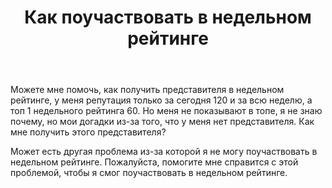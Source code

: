﻿---
title: "Как поучаствовать в недельном рейтинге"
se.owner.user_id: 598883
se.owner.display_name: "Matvj"
se.owner.link: "https://ru.meta.stackoverflow.com/users/598883/matvj"
se.link: "https://ru.meta.stackoverflow.com/questions/14334/%d0%9a%d0%b0%d0%ba-%d0%bf%d0%be%d1%83%d1%87%d0%b0%d1%81%d1%82%d0%b2%d0%be%d0%b2%d0%b0%d1%82%d1%8c-%d0%b2-%d0%bd%d0%b5%d0%b4%d0%b5%d0%bb%d1%8c%d0%bd%d0%be%d0%bc-%d1%80%d0%b5%d0%b9%d1%82%d0%b8%d0%bd%d0%b3%d0%b5"
se.question_id: 14334
se.post_type: question
---
<p>Можете мне помочь, как получить представителя в недельном рейтинге, у меня репутация только за сегодня 120 и за всю неделю, а топ 1 недельного рейтинга 60. Но меня не показывают в топе, я не знаю почему, но мои догадки из-за того, что у меня нет представителя. Как мне получить этого представителя?</p>
<p>Может есть другая проблема из-за которой я не могу поучаствовать в недельном рейтинге. Пожалуйста, помогите мне справится с этой проблемой, чтобы я смог поучаствовать в недельном рейтинге.</p>
